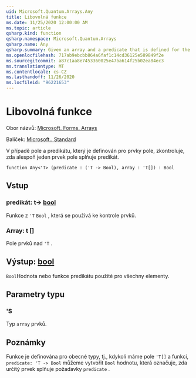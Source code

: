 ```yaml
---
uid: Microsoft.Quantum.Arrays.Any
title: Libovolná funkce
ms.date: 11/25/2020 12:00:00 AM
ms.topic: article
qsharp.kind: function
qsharp.namespace: Microsoft.Quantum.Arrays
qsharp.name: Any
qsharp.summary: Given an array and a predicate that is defined for the elements of the array, checks if at least one element of the array satisfies the predicate.
ms.openlocfilehash: 717ab9ebcbb864a6faf1c14cd36125e589849f2e
ms.sourcegitcommit: a87c1aa8e7453360025e47ba614f25b02ea84ec3
ms.translationtype: MT
ms.contentlocale: cs-CZ
ms.lasthandoff: 11/26/2020
ms.locfileid: "96221653"
---
```

# <a name="any-function"></a>Libovolná funkce

Obor názvů: [Microsoft. Forms. Arrays](xref:Microsoft.Quantum.Arrays)

Balíček: [Microsoft.. Standard](https://nuget.org/packages/Microsoft.Quantum.Standard)


V případě pole a predikátu, který je definován pro prvky pole, zkontroluje, zda alespoň jeden prvek pole splňuje predikát.

```qsharp
function Any<'T> (predicate : ('T -> Bool), array : 'T[]) : Bool
```


## <a name="input"></a>Vstup

### <a name="predicate--t---bool"></a>predikát: t-> [bool](xref:microsoft.quantum.lang-ref.bool)

Funkce z `'T` `Bool` , která se používá ke kontrole prvků.


### <a name="array--t"></a>Array: t []

Pole prvků nad `'T` .



## <a name="output--bool"></a>Výstup: [bool](xref:microsoft.quantum.lang-ref.bool)

`Bool`Hodnota nebo funkce predikátu použité pro všechny elementy.

## <a name="type-parameters"></a>Parametry typu

### <a name="t"></a>'S

Typ `array` prvků.

## <a name="remarks"></a>Poznámky

Funkce je definována pro obecné typy, tj., kdykoli máme pole `'T[]` a funkci, `predicate: 'T -> Bool` můžeme vytvořit `Bool` hodnotu, která označuje, zda určitý prvek splňuje požadavky `predicate` .